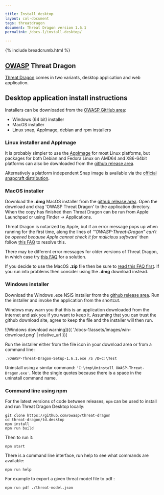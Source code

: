 ```yaml
---

title: Install desktop
layout: col-document
tags: threatdragon
document: Threat Dragon version 1.6.1
permalink: /docs-1/install-desktop/

---
```


{% include breadcrumb.html %}
## [OWASP](https://www.owasp.org) Threat Dragon

[Threat Dragon](http://owasp.org/www-project-threat-dragon) comes in two variants, 
desktop application and web application.

## Desktop application install instructions
Installers can be downloaded from the [OWASP GitHub area](https://github.com/OWASP/threat-dragon/releases):

* Windows (64 bit) installer
* MacOS installer
* Linux snap, AppImage, debian and rpm installers

### Linux installer and AppImage
It is probably simpler to use the [AppImage](https://github.com/OWASP/threat-dragon/releases/) for most Linux platforms,
but packages for both Debian and Fedora Linux on AMD64 and X86-64bit platforms can also be downloaded from the
[github release area](https://github.com/OWASP/threat-dragon/releases/).

Alternatively a platform independent Snap image is available via the
[official snapcraft distribution](https://snapcraft.io/threat-dragon).

### MacOS installer
Download the **.dmg** MacOS installer from the
[github release area](https://github.com/OWASP/threat-dragon-desktop/releases/).
Open the download and drag 'OWASP Threat  Dragon' to the application directory. When the copy has
finished then Threat Dragon can be run from Apple Launchpad or using Finder -> Applications.

Threat Dragon is notarized by Apple, but if an error message pops up when running for the first time,
along the lines of 
_'“OWASP-Threat-Dragon” can’t be opened because Apple cannot check it for malicious software'_
then follow [this FAQ](https://github.com/OWASP/threat-dragon/wiki/FAQs#why-do-i-get-apple-cannot-check-it-for-malicious-software-errors-after-installing-on-macos)
to resolve this.

There may be different error messages for older versions of Threat Dragon, in which case try
[this FAQ](https://github.com/OWASP/threat-dragon/wiki/FAQs#why-do-i-get-developer-can-not-be-verified-errors-after-installing-on-macos)
for a solution.

If you decide to use the MacOS **.zip** file then be sure to
[read this FAQ first](https://github.com/OWASP/threat-dragon/wiki/FAQs#why-do-i-get-permissions-failure-opening-mac-desktop-app-when-installing-from-the-zip-file).
If you run into problems then consider using the **.dmg** download instead.

### Windows installer
Download the Windows .exe NSIS installer from the
[github release area](https://github.com/OWASP/threat-dragon/releases/).
Run the installer and invoke the application from the shortcut.

Windows may warn you that this is an application downloaded from the internet and ask you if you want to keep it.
Assuming that you can trust the github download site, agree to keep the file and the installer will then run.

![Windows download warning]({{ '/docs-1/assets/images/win-download.png' | relative_url }})

Run the installer either from the file icon in your download area or from a command line:

```
.\OWASP-Threat-Dragon-Setup-1.6.1.exe /S /D=C:\Test
```

Uninstall using a similar command: `'C:\tmp\Uninstall OWASP-Threat-Dragon.exe'`.
Note the single quotes because there is a space in the uninstall command name.

### Command line using npm

For the latest versions of code between releases, `npm` can be used to install
and run Threat Dragon Desktop locally:

```
git clone https://github.com/owasp/threat-dragon
cd threat-dragon/td.desktop
npm install
npm run build
```

Then to run it:

`npm start`

There is a command line interface, run help to see what commands are available:

`npm run help`

For example to export a given threat model file to pdf :

`npm run pdf ./threat-model.json`
